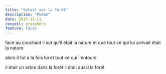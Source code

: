 ```yaml
---
title: "Soleil sur la forêt"
description: "Poème"
date: 2017-11-11
recueil: erosphere
feature: false
---
```


face au couchant
il sut qu'il était la nature
et que tout ce qui lui arrivait était la nature

alors il fut à la fois lui et tout ce qui l'entoure

il était un arbre dans la forêt
il était aussi la forêt
